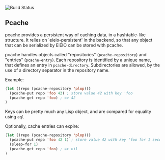 ![Build Status](https://github.com/sigma/pcache/workflows/CI/badge.svg?branch=master)

## Pcache

pcache provides a persistent way of caching data, in a hashtable-like
structure. It relies on `eieio-persistent' in the backend, so that any
object that can be serialized by EIEIO can be stored with pcache.

pcache handles objects called "repositories" (`pcache-repository`) and
"entries" (`pcache-entry`). Each repository is identified by a unique name,
that defines an entry in `pcache-directory`. Subdirectories are allowed, by
the use of a directory separator in the repository name.

Example:

```lisp
(let ((repo (pcache-repository 'plop)))
  (pcache-put repo 'foo 42) ; store value 42 with key 'foo
  (pcache-get repo 'foo) ; => 42
)
```

Keys can be pretty much any Lisp object, and are compared for equality using
`eql`

Optionally, cache entries can expire:

```lisp
(let ((repo (pcache-repository 'plop)))
  (pcache-put repo 'foo 42 1) ; store value 42 with key 'foo for 1 second
  (sleep-for 1)
  (pcache-get repo 'foo) ; => nil
)
```
